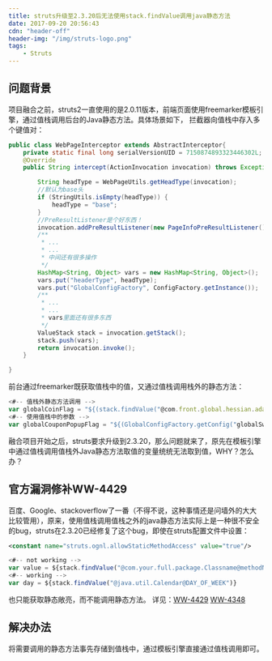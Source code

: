 ```yaml
---
title: struts升级至2.3.20后无法使用stack.findValue调用java静态方法
date: 2017-09-20 20:56:43
cdn: "header-off"
header-img: "/img/struts-logo.png"
tags:
	- Struts
---
```

## 问题背景
项目融合之前，struts2一直使用的是2.0.11版本，前端页面使用freemarker模板引擎，通过值栈调用后台的Java静态方法。具体场景如下，
拦截器向值栈中存入多个键值对：
``` java
public class WebPageInterceptor extends AbstractInterceptor{
	private static final long serialVersionUID = 7150874893323446302L;
	@Override
	public String intercept(ActionInvocation invocation) throws Exception {

		String headType = WebPageUtils.getHeadType(invocation);		
		//默认为base头
		if (StringUtils.isEmpty(headType)) {
			headType = "base";
		}
		//PreResultListener是个好东西！
		invocation.addPreResultListener(new PageInfoPreResultListener());
		/**
		 * ...
		 * ...
		 * 中间还有很多操作
		 */	
		HashMap<String, Object> vars = new HashMap<String, Object>();
		vars.put("headerType", headType);
		vars.put("GlobalConfigFactory", ConfigFactory.getInstance());
		/**
		 * ...
		 * ...
		 * vars里面还有很多东西
		 */	
		ValueStack stack = invocation.getStack();
		stack.push(vars);
		return invocation.invoke();
	}

}
```
前台通过freemarker既获取值栈中的值，又通过值栈调用栈外的静态方法：
``` js
<#-- 值栈外静态方法调用 -->
var globalCoinFlag = "${(stack.findValue("@com.front.global.hessian.adaptor.GlobalConfigInfoFactoryAdaptor@getInstance()").getGlobalConfigInfo('globalCoinFlag').getExtendInfo())!'0'}";
<#-- 使用值栈中的参数 -->
var globalCouponPopupFlag = "${(GlobalConfigFactory.getConfig("globalSwitch","userCouponPopupFlag").getExtendInfo())!'0'}";

```
融合项目开始之后，struts要求升级到2.3.20，那么问题就来了，原先在模板引擎中通过值栈调用值栈外Java静态方法取值的变量统统无法取到值，WHY？怎么办？

## 官方漏洞修补WW-4429
百度、Google、stackoverflow了一番（不得不说，这种事情还是问墙外的大大比较管用），原来，使用值栈调用值栈之外的java静态方法实际上是一种很不安全的bug，struts在2.3.20已经修复了这个bug，即使在struts配置文件中设置：
``` xml
<constant name="struts.ognl.allowStaticMethodAccess" value="true"/>
```
``` js
<#-- not working -->
var value = ${stack.findValue("@com.your.full.package.Classname@methodName(optionalParameters)")}
<#-- working -->
var day = ${stack.findValue("@java.util.Calendar@DAY_OF_WEEK")}
```
也只能获取静态敞亮，而不能调用静态方法。
详见：[WW-4429](https://issues.apache.org/jira/browse/WW-4429) [WW-4348](https://issues.apache.org/jira/browse/WW-4348)

## 解决办法
将需要调用的静态方法事先存储到值栈中，通过模板引擎直接通过值栈调用即可。